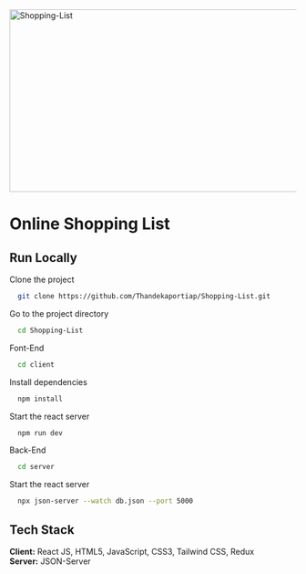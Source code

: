 <img src="https://socialify.git.ci/Thandekaportiap/Shopping-List/image?language=1&owner=1&name=1&stargazers=1&theme=Light" alt="Shopping-List" width="640" height="320" />
<h1>Online Shopping List</h1>

## Run Locally
Clone the project
```bash
  git clone https://github.com/Thandekaportiap/Shopping-List.git
```
Go to the project directory
```bash
  cd Shopping-List
```
Font-End
```bash
  cd client
```
Install dependencies
```bash
  npm install
```
Start the react server
```bash
  npm run dev
```
Back-End
```bash
  cd server
```
Start the react server
```bash
  npx json-server --watch db.json --port 5000
```
## Tech Stack
**Client:** React JS, HTML5, JavaScript, CSS3, Tailwind CSS, Redux<br/>
**Server:** JSON-Server


